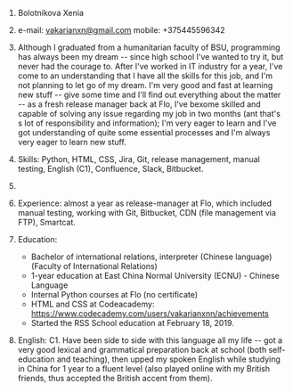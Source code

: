 1. Bolotnikova Xenia

2. e-mail: vakarianxn@gmail.com
   mobile: +375445596342

3. Although I graduated from a humanitarian faculty of BSU, programming has always been my dream -- since  high school I've wanted 
   to try it, but never had the courage to. After I've worked in IT industry for a year, I've come to an understanding that I have 
   all the skills for this job, and I'm not planning to let go of my dream. 
   I'm very good and fast at learning new stuff -- give some time and I'll find out everything about the matter -- as a fresh 
   release manager back at Flo, I've bexome skilled and capable of solving any issue regarding my job in two months (ant that's s lot
   of responsibility and information); 
   I'm very eager to learn and I've got understanding of quite some essential processes and I'm always very eager to learn new stuff.

4. Skills: Python, HTML, CSS, Jira, Git, release management, manual testing, English (C1), Confluence, Slack, Bitbucket.

5. 

6. Experience: almost a year as release-manager at Flo, which included manual testing, working with Git, Bitbucket, CDN (file 
   management via FTP), Smartcat.

7. Education: 
   - Bachelor of international relations, interpreter (Chinese language) (Faculty of International Relations)
   - 1-year education at East China Normal University (ECNU) - Chinese Language
   - Internal Python courses at Flo (no certificate)
   - HTML and CSS at Codeacademy: https://www.codecademy.com/users/vakarianxnn/achievements
   - Started the RSS School education at February 18, 2019.

8. English: C1. Have been side to side with this language all my life -- got a very good lexical and grammatical preparation back at 
   school (both self-education and teaching), then upped my spoken English while studying in China for 1 year to a fluent level (also 
   played online with my British friends, thus accepted the British accent from them).
   
